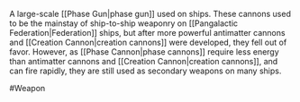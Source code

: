 A large-scale <span class="miscellaneous">[[Phase Gun|phase gun]]</span> used on ships.
These cannons used to be the mainstay of ship-to-ship weaponry on <span class="political-bodies-places">[[Pangalactic Federation|Federation]]</span> ships, but after more powerful antimatter cannons and <span class="miscellaneous">[[Creation Cannon|creation cannons]]</span> were developed, they fell out of favor.
However, as <span class="miscellaneous">[[Phase Cannon|phase cannons]]</span> require less energy than antimatter cannons and <span class="miscellaneous">[[Creation Cannon|creation cannons]]</span>, and can fire rapidly, they are still used as secondary weapons on many ships.

#Weapon